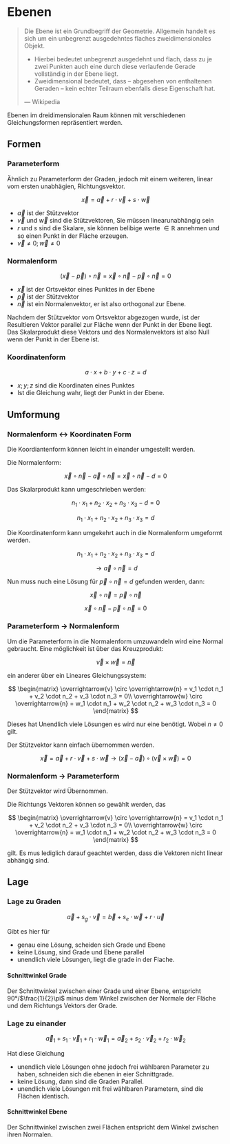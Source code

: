 # Ebenen

> Die Ebene ist ein Grundbegriff der Geometrie. Allgemein handelt es sich um ein unbegrenzt ausgedehntes flaches zweidimensionales Objekt.
>
> - Hierbei bedeutet unbegrenzt ausgedehnt und flach, dass zu je zwei Punkten auch eine durch diese verlaufende Gerade vollständig in der Ebene liegt.
> - Zweidimensional bedeutet, dass – abgesehen von enthaltenen Geraden – kein echter Teilraum ebenfalls diese Eigenschaft hat.
>
> — Wikipedia

Ebenen im dreidimensionalen Raum können mit verschiedenen Gleichungsformen repräsentiert werden.

## Formen

### Parameterform

Ähnlich zu Parameterform der Graden, jedoch mit einem weiteren, linear vom ersten unabhägien, Richtungsvektor.

$$
\overrightarrow{x} = \overrightarrow{a} + r \cdot \overrightarrow{v} + s \cdot \overrightarrow{w}
$$

- $\overrightarrow{a}$ ist der Stützvektor
- $\overrightarrow{v}$ und $\overrightarrow{w}$ sind die Stützvektoren, Sie müssen linearunabhängig sein
- $r$ und $s$ sind die Skalare, sie können belibige werte $\in \mathbb{R}$ annehmen und so einen Punkt in der Fläche erzeugen.
- $\overrightarrow{v} \neq 0; \overrightarrow{w} \neq 0$

### Normalenform

$$
(\overrightarrow{x} - \overrightarrow{p}) \circ \overrightarrow{n} =
\overrightarrow{x} \circ \overrightarrow{n} - \overrightarrow{p} \circ \overrightarrow{n} = 0
$$

- $\overrightarrow{x}$ ist der Ortsvektor eines Punktes in der Ebene
- $\overrightarrow{p}$ ist der Stützvektor
- $\overrightarrow{n}$ ist ein Normalenvektor, er ist also orthogonal zur Ebene.

Nachdem der Stützvektor vom Ortsvektor abgezogen wurde, ist der Resultieren Vektor parallel zur Fläche wenn der Punkt in der Ebene liegt.  
Das Skalarprodukt diese Vektors und des Normalenvektors ist also Null wenn der Punkt in der Ebene ist.

### Koordinatenform

$$
a \cdot x + b \cdot y + c \cdot z = d
$$

- $x;y;z$ sind die Koordinaten eines Punktes
- Ist die Gleichung wahr, liegt der Punkt in der Ebene.

## Umformung

### Normalenform $\leftrightarrow$ Koordinaten Form

Die Koordiantenform können leicht in einander umgestellt werden.

Die Normalenform:

$$
\overrightarrow{x} \circ \overrightarrow{n} - \overrightarrow{a} \circ \overrightarrow{n} = \overrightarrow{x} \circ \overrightarrow{n} - d = 0
$$

Das Skalarprodukt kann umgeschrieben werden:

$$
n_1 \cdot x_1 + n_2 \cdot x_2 + n_3 \cdot x_3 - d = 0
$$

$$
n_1 \cdot x_1 + n_2 \cdot x_2 + n_3 \cdot x_3 = d
$$

Die Koordinatenform kann umgekehrt auch in die Normalenform umgeformt werden.

$$
n_1 \cdot x_1 + n_2 \cdot x_2 + n_3 \cdot x_3 = d
$$

$$
\to \overrightarrow{a} \circ \overrightarrow{n} = d
$$

Nun muss nuch eine Lösung für $\overrightarrow{p} \circ \overrightarrow{n} = d$ gefunden werden, dann:

$$
\overrightarrow{x} \circ \overrightarrow{n} = \overrightarrow{p} \circ \overrightarrow{n}
$$

$$
\overrightarrow{x} \circ \overrightarrow{n} - \overrightarrow{p} \circ \overrightarrow{n} = 0
$$

### Parameterform $\to$ Normalenform

Um die Parameterform in die Normalenform umzuwandeln wird eine Normal gebraucht. Eine möglichkeit ist über das Kreuzprodukt:

$$
\overrightarrow{v} \times \overrightarrow{w} = \overrightarrow{n}
$$

ein anderer über ein Lineares Gleichungssystem:

$$
\begin{matrix}
    \overrightarrow{v} \circ \overrightarrow{n} =
    v_1 \cdot n_1 + v_2 \cdot n_2 + v_3 \cdot n_3 = 0\\
    \overrightarrow{w} \circ \overrightarrow{n} =
    w_1 \cdot n_1 + w_2 \cdot n_2 + w_3 \cdot n_3 = 0
\end{matrix}
$$

Dieses hat Unendlich viele Lösungen es wird nur eine benötigt. Wobei $n \neq 0$ gilt.

Der Stützvektor kann einfach übernommen werden.

$$
\overrightarrow{x} = \overrightarrow{a} + r \cdot \overrightarrow{v} + s \cdot \overrightarrow{w} \to
(\overrightarrow{x}-\overrightarrow{a}) \circ (\overrightarrow{v} \times \overrightarrow{w}) = 0
$$

### Normalenform $\to$ Parameterform

Der Stützvektor wird Übernommen.

Die Richtungs Vektoren können so gewählt werden, das

$$
\begin{matrix}
    \overrightarrow{v} \circ \overrightarrow{n} =
    v_1 \cdot n_1 + v_2 \cdot n_2 + v_3 \cdot n_3 = 0\\
    \overrightarrow{w} \circ \overrightarrow{n} =
    w_1 \cdot n_1 + w_2 \cdot n_2 + w_3 \cdot n_3 = 0
\end{matrix}
$$

gilt. Es mus lediglich darauf geachtet werden, dass die Vektoren nicht linear abhängig sind.

## Lage

### Lage zu Graden

$$
\overrightarrow{a} + s_g \cdot \overrightarrow{v} = \overrightarrow{b} + s_e \cdot \overrightarrow{w} + r \cdot \overrightarrow{u}
$$

Gibt es hier für

- genau eine Lösung, scheiden sich Grade und Ebene
- keine Lösung, sind Grade und Ebene parallel
- unendlich viele Lösungen, liegt die grade in der Flache.

#### Schnittwinkel Grade

Der Schnittwinkel zwischen einer Grade und einer Ebene, entspricht $90°$/$\frac{1}{2}\pi$ minus dem Winkel zwischen der Normale der Fläche und dem Richtungs Vektors der Grade.

### Lage zu einander

$$
\overrightarrow{a}_1 + s_1 \cdot \overrightarrow{v}_1 + r_1 \cdot \overrightarrow{w}_1 = \overrightarrow{a}_2 + s_2 \cdot \overrightarrow{v}_2 + r_2 \cdot \overrightarrow{w}_2
$$

Hat diese Gleichung

- unendlich viele Lösungen ohne jedoch frei wählbaren Parameter zu haben, schneiden sich die ebenen in eier Schnittgrade.
- keine Lösung, dann sind die Graden Parallel.
- unendlich viele Lösungen mit frei wählbaren Parametern, sind die Flächen identisch.

#### Schnittwinkel Ebene

Der Schnittwinkel zwischen zwei Flächen entspricht dem Winkel zwischen ihren Normalen.
